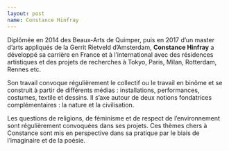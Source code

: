 ```yaml
---
layout: post
name: Constance Hinfray
---
```

Diplômée en 2014 des Beaux-Arts de Quimper, puis en 2017 d’un master d’arts appliqués de la Gerrit Rietveld d’Amsterdam, **Constance Hinfray** a développé sa carrière en France et à l’international avec des résidences artistiques et des projets de recherches à Tokyo, Paris, Milan, Rotterdam, Rennes etc. 

Son travail convoque régulièrement le collectif ou le travail en binôme et se construit à partir de différents médias : installations, performances, costumes, textile et dessins. Il s’axe autour de deux notions fondatrices complémentaires : la nature et la civilisation. 

Les questions de religions, de féminisme et de respect de l’environnement sont régulièrement convoquées dans ses projets. Ces thèmes chers à Constance sont mis en perspective dans sa pratique par le biais de l’imaginaire et de la poésie.
